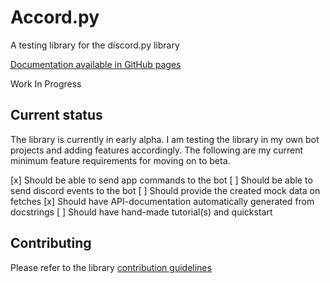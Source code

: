 # Accord.py

A testing library for the discord.py library

[Documentation available in GitHub pages](https://eddiethecubehead.github.io/accord.py/)

Work In Progress

## Current status

The library is currently in early alpha. I am testing the library in my own bot projects and adding features
accordingly. The following are my current minimum feature requirements for moving on to beta.

[x] Should be able to send app commands to the bot
[ ] Should be able to send discord events to the bot
[ ] Should provide the created mock data on fetches
[x] Should have API-documentation automatically generated from docstrings
[ ] Should have hand-made tutorial(s) and quickstart

## Contributing

Please refer to the library 
[contribution guidelines](https://github.com/EddieTheCubeHead/accord.py/blob/master/contributing.md)